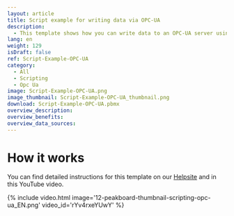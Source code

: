 ```yaml
---
layout: article
title: Script example for writing data via OPC-UA
description: 
  - This template shows how you can write data to an OPC-UA server using a script.
lang: en
weight: 129
isDraft: false
ref: Script-Example-OPC-UA
category:
  - All
  - Scripting
  - Opc Ua
image: Script-Example-OPC-UA.png
image_thumbnail: Script-Example-OPC-UA_thumbnail.png
download: Script-Example-OPC-UA.pbmx
overview_description:
overview_benefits:
overview_data_sources:
---
```



# How it works
You can find detailed instructions for this template on our [Helpsite](https://help.peakboard.com/scripting/Script%20Templates/en-opc-ua.html) and in this YouTube video.

{% include video.html image='12-peakboard-thumbnail-scripting-opc-ua_EN.png' video_id='rYv4rxeYUwY' %}